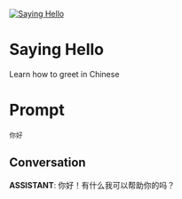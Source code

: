 
[![Saying Hello](https://flow-prompt-covers.s3.us-west-1.amazonaws.com/icon/vintage/vint_4.png)]()
# Saying Hello 
Learn how to greet in Chinese

# Prompt

```
你好
```

## Conversation

**ASSISTANT**: 你好！有什么我可以帮助你的吗？


